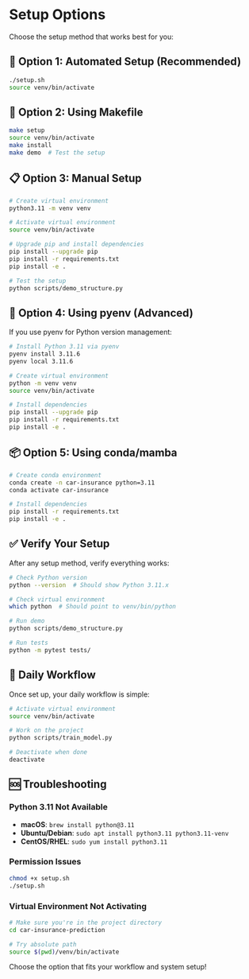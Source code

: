 # Setup Options

Choose the setup method that works best for you:

## 🚀 Option 1: Automated Setup (Recommended)

```bash
./setup.sh
source venv/bin/activate
```

## 🔧 Option 2: Using Makefile

```bash
make setup
source venv/bin/activate
make install
make demo  # Test the setup
```

## 📋 Option 3: Manual Setup

```bash
# Create virtual environment
python3.11 -m venv venv

# Activate virtual environment
source venv/bin/activate

# Upgrade pip and install dependencies
pip install --upgrade pip
pip install -r requirements.txt
pip install -e .

# Test the setup
python scripts/demo_structure.py
```

## 🐍 Option 4: Using pyenv (Advanced)

If you use pyenv for Python version management:

```bash
# Install Python 3.11 via pyenv
pyenv install 3.11.6
pyenv local 3.11.6

# Create virtual environment
python -m venv venv
source venv/bin/activate

# Install dependencies
pip install --upgrade pip
pip install -r requirements.txt
pip install -e .
```

## 📦 Option 5: Using conda/mamba

```bash
# Create conda environment
conda create -n car-insurance python=3.11
conda activate car-insurance

# Install dependencies
pip install -r requirements.txt
pip install -e .
```

## ✅ Verify Your Setup

After any setup method, verify everything works:

```bash
# Check Python version
python --version  # Should show Python 3.11.x

# Check virtual environment
which python  # Should point to venv/bin/python

# Run demo
python scripts/demo_structure.py

# Run tests
python -m pytest tests/
```

## 🔄 Daily Workflow

Once set up, your daily workflow is simple:

```bash
# Activate virtual environment
source venv/bin/activate

# Work on the project
python scripts/train_model.py

# Deactivate when done
deactivate
```

## 🆘 Troubleshooting

### Python 3.11 Not Available
- **macOS**: `brew install python@3.11`
- **Ubuntu/Debian**: `sudo apt install python3.11 python3.11-venv`
- **CentOS/RHEL**: `sudo yum install python3.11`


### Permission Issues
```bash
chmod +x setup.sh
./setup.sh
```

### Virtual Environment Not Activating
```bash
# Make sure you're in the project directory
cd car-insurance-prediction

# Try absolute path
source $(pwd)/venv/bin/activate
```

Choose the option that fits your workflow and system setup!